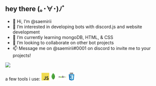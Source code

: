 ## hey there (｡･∀･)ﾉﾞ
- 👋 Hi, I’m @saemirii
- 👀 I’m interested in developing bots with discord.js and website development
- 🌱 I’m currently learning mongoDB, HTML, & CSS
- 💞️ I’m looking to collaborate on other bot projects
- 📫 Message me on @saemirii#0001 on discord to invite me to your projects!

<img src="https://discord.c99.nl/widget/theme-4/765413623157227530.png">

a few tools i use: <img src="https://raw.githubusercontent.com/devicons/devicon/master/icons/javascript/javascript-original.svg" alt="javascript" width="25" height="25" /><img src="https://raw.githubusercontent.com/devicons/devicon/master/icons/mongodb/mongodb-original.svg" alt="mongodb" width="25" height="25" /> <img src="https://raw.githubusercontent.com/devicons/devicon/master/icons/nodejs/nodejs-original-wordmark.svg" alt="nodejs" width="25" height="25" /> <img src="https://raw.githubusercontent.com/devicons/devicon/master/icons/css3/css3-original-wordmark.svg" alt="css3" width="25" height="25" />


<!---
saemirii/saemirii is a ✨ special ✨ repository because its `README.md` (this file) appears on your GitHub profile.
You can click the Preview link to take a look at your changes.
--->
